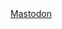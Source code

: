 <!doctype html>
<html>
  <head>
    <title>Verification</title>
  </head>
  <body>
    <a rel="me" href="https://wooly.monster/@dave">Mastodon</a>
  </body>
</html>

